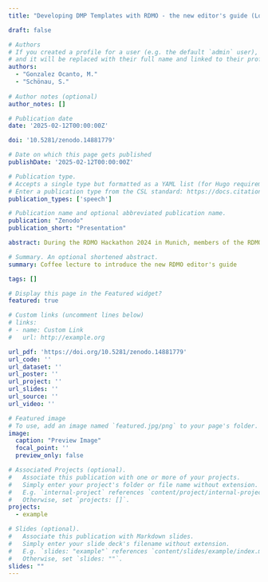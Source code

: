 ```yaml
---
title: "Developing DMP Templates with RDMO - the new editor's guide (Love Data Week 2025)"

draft: false

# Authors
# If you created a profile for a user (e.g. the default `admin` user), write the username (folder name) here
# and it will be replaced with their full name and linked to their profile.
authors:
  - "Gonzalez Ocanto, M."
  - "Schönau, S."
  
# Author notes (optional)
author_notes: []

# Publication date
date: '2025-02-12T00:00:00Z'

doi: '10.5281/zenodo.14881779'

# Date on which this page gets published
publishDate: '2025-02-12T00:00:00Z'

# Publication type.
# Accepts a single type but formatted as a YAML list (for Hugo requirements).
# Enter a publication type from the CSL standard: https://docs.citationstyles.org/en/stable/specification.html#appendix-iii-types
publication_types: ['speech']

# Publication name and optional abbreviated publication name.
publication: "Zenodo"
publication_short: "Presentation"

abstract: During the RDMO Hackathon 2024 in Munich, members of the RDMO Community and DMP4NFDI started writing a comprehensive guide on How to develop a catalog within RDMO. This guide addresses research data managers and RDMO editors and their most important questions. In this coffee lecture, DMP4NFDI introduced the structure of the manual, how to use it effectively, and highlighted its key benefits. 

# Summary. An optional shortened abstract.
summary: Coffee lecture to introduce the new RDMO editor's guide

tags: []

# Display this page in the Featured widget?
featured: true

# Custom links (uncomment lines below)
# links:
# - name: Custom Link
#   url: http://example.org

url_pdf: 'https://doi.org/10.5281/zenodo.14881779'
url_code: ''
url_dataset: ''
url_poster: ''
url_project: ''
url_slides: ''
url_source: ''
url_video: ''

# Featured image
# To use, add an image named `featured.jpg/png` to your page's folder.
image:
  caption: "Preview Image"
  focal_point: ''
  preview_only: false

# Associated Projects (optional).
#   Associate this publication with one or more of your projects.
#   Simply enter your project's folder or file name without extension.
#   E.g. `internal-project` references `content/project/internal-project/index.md`.
#   Otherwise, set `projects: []`.
projects:
  - example

# Slides (optional).
#   Associate this publication with Markdown slides.
#   Simply enter your slide deck's filename without extension.
#   E.g. `slides: "example"` references `content/slides/example/index.md`.
#   Otherwise, set `slides: ""`.
slides: ""
---
```

